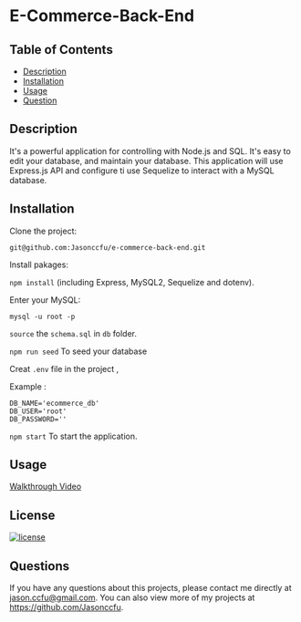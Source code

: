 # E-Commerce-Back-End

## Table of Contents

- [Description](#description)
- [Installation](#installation)
- [Usage](#usage)
- [Question](#question)

## Description

It's a powerful application for controlling with Node.js and SQL. It's easy to edit your database, and maintain your database. This application will use Express.js API and configure ti use Sequelize to interact with a MySQL database.

## Installation

Clone the project:

`git@github.com:Jasonccfu/e-commerce-back-end.git`

Install pakages:

`npm install` (including Express, MySQL2, Sequelize and dotenv).

Enter your MySQL:

`mysql -u root -p`

`source` the `schema.sql` in `db` folder.

`npm run seed` To seed your database

Creat `.env` file in the project
,

Example :

```
DB_NAME='ecommerce_db'
DB_USER='root'
DB_PASSWORD=''
```

`npm start` To start the application.

## Usage

[Walkthrough Video](https://watch.screencastify.com/v/3ZdEwAZNHEkSIl0crRjO)

## License

[![license](https://img.shields.io/badge/license-MIT-blue)](https://shields.io)

## Questions

If you have any questions about this projects, please contact me directly at jason.ccfu@gmail.com. You can also view more of my projects at https://github.com/Jasonccfu.
